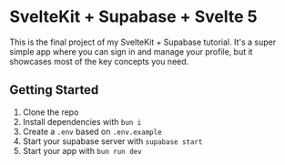 # SvelteKit + Supabase + Svelte 5

This is the final project of my SvelteKit + Supabase tutorial. It's a super simple app where you can sign in and manage your profile, but it showcases most of the key concepts you need.

## Getting Started

1. Clone the repo
2. Install dependencies with `bun i`
3. Create a `.env` based on `.env.example`
4. Start your supabase server with `supabase start`
5. Start your app with `bun run dev`